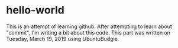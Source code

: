 # hello-world
This is an attempt of learning github.
After attempting to learn about "commit", I'm writing a bit about this code. 
This part was written on Tuesday, March 19, 2019 using UbuntuBudgie.
